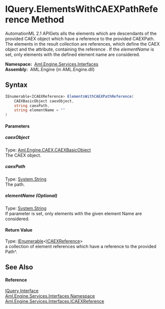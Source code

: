 IQuery.ElementsWithCAEXPathReference Method
===========================================
AutomationML 2.1 APIGets alls the elements which are descendants of the provided CAEX object which have a reference to the provided CAEXPath. The elements in the result collection are references, which define the CAEX object and the attribute, containing the reference . If the *elementName* is set, only elements with the defined element name are considered.

  **Namespace:**  [Aml.Engine.Services.Interfaces][1]  
  **Assembly:**  AML.Engine (in AML.Engine.dll)

Syntax
------

```csharp
IEnumerable<ICAEXReference> ElementsWithCAEXPathReference(
	CAEXBasicObject caexObject,
	string caexPath,
	string elementName = ""
)
```

#### Parameters

##### *caexObject*
Type: [Aml.Engine.CAEX.CAEXBasicObject][2]  
The CAEX object.

##### *caexPath*
Type: [System.String][3]  
The path.

##### *elementName* (Optional)
Type: [System.String][3]  
If parameter is set, only elements with the given element Name are considered.

#### Return Value
Type: [IEnumerable][4]&lt;[ICAEXReference][5]>  
a collection of element references which have a reference to the provided Path^.

See Also
--------

#### Reference
[IQuery Interface][6]  
[Aml.Engine.Services.Interfaces Namespace][1]  
[Aml.Engine.Services.Interfaces.ICAEXReference][5]  

[1]: ../README.md
[2]: ../../Aml.Engine.CAEX/CAEXBasicObject/README.md
[3]: https://docs.microsoft.com/dotnet/api/system.string
[4]: https://docs.microsoft.com/dotnet/api/system.collections.generic.ienumerable-1
[5]: ../ICAEXReference/README.md
[6]: README.md
[7]: https://www.automationml.org
[8]: ../../icons/logoShade.png